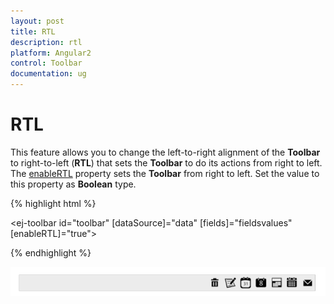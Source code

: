 ```yaml
---
layout: post
title: RTL
description: rtl
platform: Angular2
control: Toolbar
documentation: ug
---
```


# RTL

This feature allows you to change the left-to-right alignment of the **Toolbar** to right-to-left (**RTL**) that sets the **Toolbar** to do its actions from right to left. The [enableRTL](https://help.syncfusion.com/api/js/ejtoolbar#members:enablertl) property sets the **Toolbar** from right to left. Set the value to this property as **Boolean** type.

{% highlight html %}

<ej-toolbar id="toolbar" [dataSource]="data" [fields]="fieldsvalues" [enableRTL]="true"></ej-toolbar>

{% endhighlight %}

![](RTL_images/RTL_img1.png)